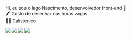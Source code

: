  Hi, eu sou o Iago Nascimento, desenvolvedor front-end 👋
 <br>
  🖋 Gosto de desenhar nas horas vagas 
  <br>
   🤸‍♂️ Calistenico


<a href = "mailto:iagoxt91@gmail.com"><img src="https://img.shields.io/badge/Gmail-D14836?style=for-the-badge&logo=gmail&logoColor=white" target="_blank"></a>
  <a href="https://instagram.com/painiago" target="_blank"><img src="https://img.shields.io/badge/Instagram-E4405F?style=for-the-badge&logo=instagram&logoColor=white" target="_blank"></a>
 	 <a href="https://www.linkedin.com/in/iagonascimento" target="_blank"><img src="https://img.shields.io/badge/-LinkedIn-%230077B5?style=for-the-badge&logo=linkedin&logoColor=white" target="_blank"></a>
   <a href="https://www.tiktok.com/@painiago" target="_blank"><img src="https://img.shields.io/badge/TikTok-000000?style=for-the-badge&logo=tiktok&logoColor=white" target="_blank"></a>

